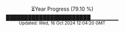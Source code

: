 <p align="center">
⏳Year Progress (79.10 %)<br>
███████████████████████▁▁▁▁▁▁▁ <br>
<sub>Updated: Wed, 16 Oct 2024 12:04:20 GMT</sub>
</p>

